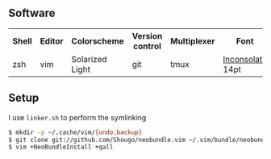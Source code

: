 ## Software
<table>
  <tr>
    <th>Shell</th>
    <th>Editor</th>
    <th>Colorscheme</th>
    <th>Version control</th>
    <th>Multiplexer</th>
    <th>Font</th>
  </tr>
  <tr>
    <td>zsh</td>
    <td>vim</td>
    <td>Solarized Light</td>
    <td>git</td>
    <td>tmux</td>
    <td><a href="http://www.levien.com/type/myfonts/inconsolata.html">Inconsolata</a> 14pt</td>
  </tr>
</table>


## Setup
I use `linker.sh` to perform the symlinking

```bash
$ mkdir -p ~/.cache/vim/{undo,backup}
$ git clone git://github.com/Shougo/neobundle.vim ~/.vim/bundle/neobundle.vim
$ vim +NeoBundleInstall +qall
```

[homesick_home]:http://github.com/technicalpickles/homesick
